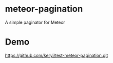 # meteor-pagination
A simple paginator for Meteor

# Demo
https://github.com/keryi/test-meteor-pagination.git

